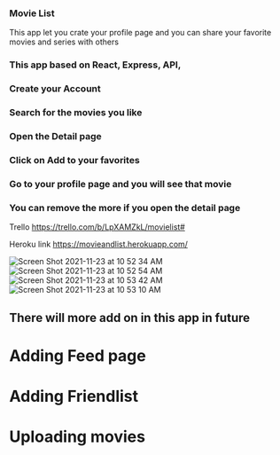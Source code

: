 ### Movie List 
This app let you crate your profile page and you can share 
your favorite movies and series with others


### This app based on React, Express, API, 

### Create your Account

### Search for the movies you like

### Open the Detail page 

### Click on Add to your favorites

### Go to your profile page and you will see that movie

### You can remove the more if you open the detail page 

Trello https://trello.com/b/LpXAMZkL/movielist#

Heroku link https://movieandlist.herokuapp.com/

![Screen Shot 2021-11-23 at 10 52 34 AM](https://user-images.githubusercontent.com/90425833/143078444-3c6b415c-8f32-415e-8e5a-b5365458dbbe.png)
![Screen Shot 2021-11-23 at 10 52 54 AM](https://user-images.githubusercontent.com/90425833/143078461-8bbb867d-bb81-43c6-b598-652448e08498.png)
![Screen Shot 2021-11-23 at 10 53 42 AM](https://user-images.githubusercontent.com/90425833/143078470-22b0ebe4-2628-4fa0-b116-35cfff7053f2.png)
![Screen Shot 2021-11-23 at 10 53 10 AM](https://user-images.githubusercontent.com/90425833/143078478-a87122cf-eb0d-4d41-a5ee-978226fdc510.png)



## There will more add on in this app in future
# Adding Feed page
# Adding Friendlist
# Uploading movies

